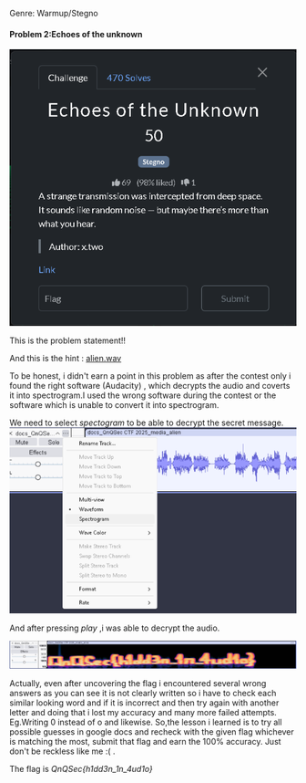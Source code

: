 Genre: Warmup/Stegno
#### Problem 2:Echoes of the unknown
![alt text](The_problem_statement_Echoes_of_the_unknown.png)

This is the problem statement!!

And this is the hint : [alien.wav](alien.wav)

To be honest, i didn't earn a point in this problem as after the contest only i found the right software (Audacity) , which decrypts the audio and coverts it into spectrogram.I used the wrong software during the contest or the software which is unable to convert it into spectrogram.

We need to select _spectogram_ to be able to decrypt the secret message.
![alt text](select_spectogram_mode.png)

And after pressing _play_ ,i was able to decrypt the audio.

![alt text](The_flag_in_the_spectogram_form.png)

Actually, even after uncovering the flag i encountered several wrong answers as you can see it is not clearly written so i have to check each similar looking word and if it is incorrect and then try again with another letter and doing that i lost my accuracy and many more failed attempts. Eg.Writing 0 instead of o and likewise. So,the lesson i learned is to try all possible guesses in google docs and recheck with the given flag whichever is matching the most, submit that flag and earn the 100% accuracy. Just don't be reckless like me :( .

The flag is _QnQSec{h1dd3n_1n_4ud1o}_



